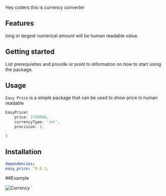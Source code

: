 <!--
This README describes the package. If you publish this package to pub.dev,
this README's contents appear on the landing page for your package.

For information about how to write a good package README, see the guide for
[writing package pages](https://dart.dev/guides/libraries/writing-package-pages).

For general information about developing packages, see the Dart guide for
[creating packages](https://dart.dev/guides/libraries/create-library-packages)
and the Flutter guide for
[developing packages and plugins](https://flutter.dev/developing-packages).
-->

Hey coders this is currency converter

## Features

long or largest numerical amount will be human readable value.

## Getting started

List prerequisites and provide or point to information on how to
start using the package.

## Usage

`Easy Price` is a simple package that can be used to show price in human readable

```dart
EasyPrice(
    price: 1750000,
    currencyType: 'inr',
    precision: 1,

)
```

## Installation

```yaml
dependencies:
easy_price: ^0.0.1;
```

##Example

![Currency](image.jpg)
`